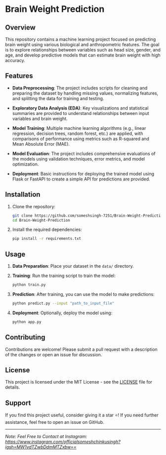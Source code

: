# Brain Weight Prediction

## Overview

This repository contains a machine learning project focused on predicting brain weight using various biological and anthropometric features. The goal is to explore relationships between variables such as head size, gender, and age, and develop predictive models that can estimate brain weight with high accuracy.

## Features

- **Data Preprocessing**: The project includes scripts for cleaning and preparing the dataset by handling missing values, normalizing features, and splitting the data for training and testing.
  
- **Exploratory Data Analysis (EDA)**: Key visualizations and statistical summaries are provided to understand relationships between input variables and brain weight.
  
- **Model Training**: Multiple machine learning algorithms (e.g., linear regression, decision trees, random forest, etc.) are applied, with comparisons of performance using metrics such as R-squared and Mean Absolute Error (MAE).
  
- **Model Evaluation**: The project includes comprehensive evaluations of the models using validation techniques, error metrics, and model optimization.
  
- **Deployment**: Basic instructions for deploying the trained model using Flask or FastAPI to create a simple API for predictions are provided.

## Installation

1. Clone the repository:
   ```bash
   git clone https://github.com/someshsingh-7251/Brain-Weight-Prediction.git
   cd Brain-Weight-Prediction
   ```

2. Install the required dependencies:
   ```bash
   pip install -r requirements.txt
   ```

## Usage

1. **Data Preparation**: Place your dataset in the `data/` directory.
   
2. **Training**: Run the training script to train the model:
   ```bash
   python train.py
   ```

3. **Prediction**: After training, you can use the model to make predictions:
   ```bash
   python predict.py --input "path_to_input_file"
   ```

4. **Deployment**: Optionally, deploy the model using:
   ```bash
   python app.py
   ```

## Contributing

Contributions are welcome! Please submit a pull request with a description of the changes or open an issue for discussion.

## License

This project is licensed under the MIT License - see the [LICENSE](LICENSE) file for details.

## Support

If you find this project useful, consider giving it a star ⭐! If you need further assistance, feel free to open an issue on GitHub.

---

*Note: Feel Free to Contact at Instagram: https://www.instagram.com/officialsomeshchinkusingh?igsh=MW1vdTZwbDdmMTZxbw==*
